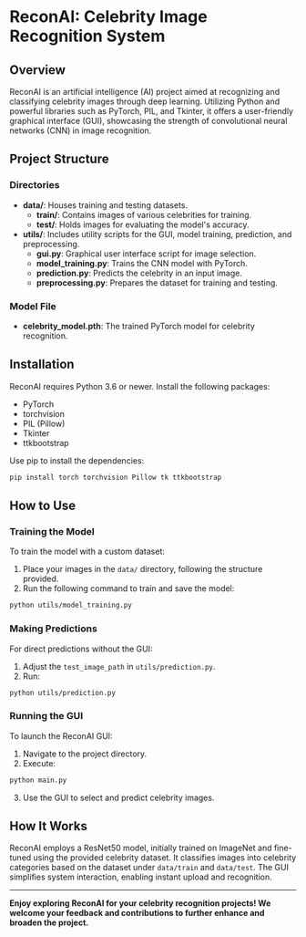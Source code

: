 
# ReconAI: Celebrity Image Recognition System

## Overview
ReconAI is an artificial intelligence (AI) project aimed at recognizing and classifying celebrity images through deep learning. Utilizing Python and powerful libraries such as PyTorch, PIL, and Tkinter, it offers a user-friendly graphical interface (GUI), showcasing the strength of convolutional neural networks (CNN) in image recognition.

## Project Structure
### Directories
- **data/**: Houses training and testing datasets.
  - **train/**: Contains images of various celebrities for training.
  - **test/**: Holds images for evaluating the model's accuracy.
- **utils/**: Includes utility scripts for the GUI, model training, prediction, and preprocessing.
  - **gui.py**: Graphical user interface script for image selection.
  - **model_training.py**: Trains the CNN model with PyTorch.
  - **prediction.py**: Predicts the celebrity in an input image.
  - **preprocessing.py**: Prepares the dataset for training and testing.

### Model File
- **celebrity_model.pth**: The trained PyTorch model for celebrity recognition.

## Installation
ReconAI requires Python 3.6 or newer. Install the following packages:
- PyTorch
- torchvision
- PIL (Pillow)
- Tkinter
- ttkbootstrap

Use pip to install the dependencies:
```bash
pip install torch torchvision Pillow tk ttkbootstrap
```

## How to Use
### Training the Model
To train the model with a custom dataset:
1. Place your images in the `data/` directory, following the structure provided.
2. Run the following command to train and save the model:
```bash
python utils/model_training.py
```

### Making Predictions
For direct predictions without the GUI:
1. Adjust the `test_image_path` in `utils/prediction.py`.
2. Run:
```bash
python utils/prediction.py
```

### Running the GUI
To launch the ReconAI GUI:
1. Navigate to the project directory.
2. Execute:
```bash
python main.py
```
3. Use the GUI to select and predict celebrity images.

## How It Works
ReconAI employs a ResNet50 model, initially trained on ImageNet and fine-tuned using the provided celebrity dataset. It classifies images into celebrity categories based on the dataset under `data/train` and `data/test`. The GUI simplifies system interaction, enabling instant upload and recognition.

---

**Enjoy exploring ReconAI for your celebrity recognition projects! We welcome your feedback and contributions to further enhance and broaden the project.**
